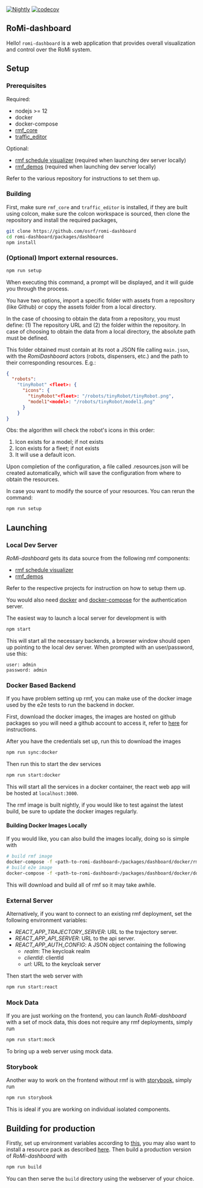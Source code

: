 [![Nightly](https://github.com/osrf/romi-dashboard/workflows/Nightly/badge.svg)](https://github.com/osrf/romi-dashboard/actions?query=workflow%3ANightly)
[![codecov](https://codecov.io/gh/osrf/romi-dashboard/branch/master/graph/badge.svg)](https://codecov.io/gh/osrf/romi-dashboard)

## RoMi-dashboard

Hello! `romi-dashboard` is a web application that provides overall visualization and control over the RoMi system.

## Setup

### Prerequisites

Required:

- nodejs >= 12
- docker
- docker-compose
- [rmf_core](https://github.com/osrf/rmf_core)
- [traffic_editor](https://github.com/osrf/traffic_editor)

Optional:

- [rmf schedule visualizer](https://github.com/osrf/rmf_schedule_visualizer) (required when launching dev server locally)
- [rmf_demos](https://github.com/osrf/rmf_demos) (required when launching dev server locally)

Refer to the various repository for instructions to set them up.

### Building

First, make sure `rmf_core` and `traffic_editor` is installed, if they are built using colcon, make sure the colcon workspace is sourced, then clone the repository and install the required packages,

```bash
git clone https://github.com/osrf/romi-dashboard
cd romi-dashboard/packages/dashboard
npm install
```

### (Optional) Import external resources.

```bash
npm run setup
```

When executing this command, a prompt will be displayed, and it will guide you through the process.

You have two options, import a specific folder with assets from a repository (like Github) or copy the assets folder from a local directory.

In the case of choosing to obtain the data from a repository, you must define: (1) The repository URL and (2) the folder within the repository. In case of choosing to obtain the data from a local directory, the absolute path must be defined.

This folder obtained must contain at its root a JSON file calling `main.json`, with the _RomiDashboard_ actors (robots, dispensers, etc.) and the path to their corresponding resources. E.g.:

```json
{
  "robots":
    "tinyRobot" <fleet>: {
      "icons": {
        "tinyRobot"<fleet>: "/robots/tinyRobot/tinyRobot.png",
        "model1"<model>: "/robots/tinyRobot/model1.png"
      }
    }
}
```

Obs: the algorithm will check the robot's icons in this order:

1. Icon exists for a model; if not exists
2. Icon exists for a fleet; if not exists
3. It will use a default icon.

Upon completion of the configuration, a file called .resources.json will be created automatically, which will save the configuration from where to obtain the resources.

In case you want to modify the source of your resources. You can rerun the command:

```bash
npm run setup
```

## Launching

### Local Dev Server

_RoMi-dashboard_ gets its data source from the following rmf components:

- [rmf schedule visualizer](https://github.com/osrf/rmf_schedule_visualizer)
- [rmf_demos](https://github.com/osrf/rmf_demos)

Refer to the respective projects for instruction on how to setup them up.

You would also need [docker](https://docs.docker.com/engine/install/ubuntu/) and [docker-compose](https://docs.docker.com/compose/install/) for the authentication server.

The easiest way to launch a local server for development is with

```bash
npm start
```

This will start all the necessary backends, a browser window should open up pointing to the local dev server. When prompted with an user/password, use this:

```
user: admin
password: admin
```

### Docker Based Backend

If you have problem setting up rmf, you can make use of the docker image used by the e2e tests to run the backend in docker.

First, download the docker images, the images are hosted on github packages so you will need a github account to access it, refer to [here](https://docs.github.com/en/packages/using-github-packages-with-your-projects-ecosystem/configuring-docker-for-use-with-github-packages) for instructions.

After you have the credentials set up, run this to download the images

```bash
npm run sync:docker
```

Then run this to start the dev services

```bash
npm run start:docker
```

This will start all the services in a docker container, the react web app will be hosted at `localhost:3000`.

The rmf image is built nightly, if you would like to test against the latest build, be sure to update the docker images regularly.

#### Building Docker Images Locally

If you would like, you can also build the images locally, doing so is simple with

```bash
# build rmf image
docker-compose -f <path-to-romi-dashboard>/packages/dashboard/docker/rmf/docker-compose.yml build --no-cache
# build e2e image
docker-compose -f <path-to-romi-dashboard>/packages/dashboard/docker/docker-compose.yml build --no-cache e2e
```

This will download and build all of rmf so it may take awhile.

### External Server

Alternatively, if you want to connect to an existing rmf deployment, set the following environment variables:

- _REACT_APP_TRAJECTORY_SERVER_: URL to the trajectory server.
- _REACT_APP_API_SERVER_: URL to the api server.
- _REACT_APP_AUTH_CONFIG_: A JSON object containing the following
  - _realm_: The keycloak realm
  - _clientId_: clientId
  - _url_: URL to the keycloak server

Then start the web server with

```bash
npm run start:react
```

### Mock Data

If you are just working on the frontend, you can launch _RoMi-dashboard_ with a set of mock data, this does not require any rmf deployments, simply run

```bash
npm run start:mock
```

To bring up a web server using mock data.

### Storybook

Another way to work on the frontend without rmf is with [storybook](https://storybook.js.org/), simply run

```bash
npm run storybook
```

This is ideal if you are working on individual isolated components.

## Building for production

Firstly, set up environment variables according to [this](#External-Server), you may also want to install a resource pack as described [here](#Optional-Import-external-resources.). Then build a production version of _RoMi-dashboard_ with

```bash
npm run build
```

You can then serve the `build` directory using the webserver of your choice.
